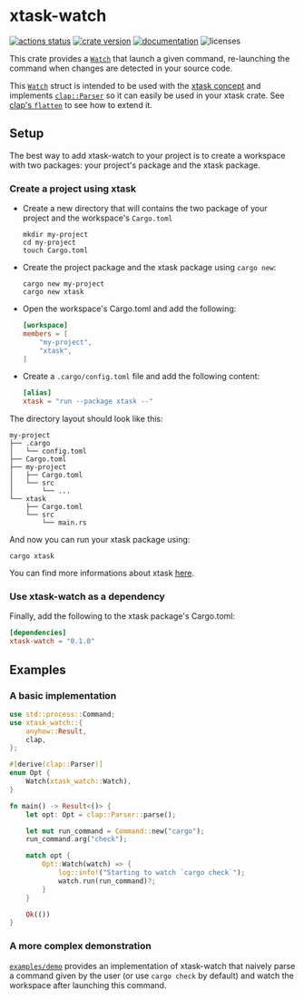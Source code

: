 # xtask-watch

[![actions status][actions-badge]][actions-url]
[![crate version][crates-version-badge]][crates-url]
[![documentation][docs-badge]][docs-url]
![licenses][licenses-badge]

[actions-badge]: https://github.com/rustminded/xtask-watch/workflows/main/badge.svg
[actions-url]: https://github.com/rustminded/xtask-watch/actions
[crates-version-badge]: https://img.shields.io/crates/v/xtask-watch
[crates-url]: https://crates.io/crates/xtask-watch
[docs-badge]: https://docs.rs/xtask-watch/badge.svg
[docs-url]: https://docs.rs/xtask-watch/
[licenses-badge]: https://img.shields.io/crates/l/xtask-watch

<!-- cargo-rdme start -->

This crate provides a [`Watch`](https://docs.rs/xtask-watch/latest/xtask_watch/struct.Watch.html) that launch a given command, re-launching the
command when changes are detected in your source code.

This [`Watch`](https://docs.rs/xtask-watch/latest/xtask_watch/struct.Watch.html) struct is intended to be used with the
[xtask concept](https://github.com/matklad/cargo-xtask/) and implements
[`clap::Parser`](https://docs.rs/clap/3.0.14/clap/trait.Parser.html) so it can easily be used in
your xtask crate. See [clap's `flatten`](https://github.com/clap-rs/clap/blob/v3.0.14/examples/derive_ref/README.md#arg-attributes)
to see how to extend it.

## Setup

The best way to add xtask-watch to your project is to create a workspace with two packages:
your project's package and the xtask package.

### Create a project using xtask

* Create a new directory that will contains the two package of your project
  and the workspace's `Cargo.toml`

  ```console
  mkdir my-project
  cd my-project
  touch Cargo.toml
  ```

* Create the project package and the xtask package using `cargo new`:

  ```console
  cargo new my-project
  cargo new xtask
  ```

* Open the workspace's Cargo.toml and add the following:

  ```toml
  [workspace]
  members = [
      "my-project",
      "xtask",
  ]
  ```


* Create a `.cargo/config.toml` file and add the following content:

  ```toml
  [alias]
  xtask = "run --package xtask --"
  ```

The directory layout should look like this:

```console
my-project
├── .cargo
│   └── config.toml
├── Cargo.toml
├── my-project
│   ├── Cargo.toml
│   └── src
│       └── ...
└── xtask
    ├── Cargo.toml
    └── src
        └── main.rs
```

And now you can run your xtask package using:

```console
cargo xtask
```
You can find more informations about xtask
[here](https://github.com/matklad/cargo-xtask/).

### Use xtask-watch as a dependency

Finally, add the following to the xtask package's Cargo.toml:

```toml
[dependencies]
xtask-watch = "0.1.0"
```

## Examples

### A basic implementation

```rust
use std::process::Command;
use xtask_watch::{
    anyhow::Result,
    clap,
};

#[derive(clap::Parser)]
enum Opt {
    Watch(xtask_watch::Watch),
}

fn main() -> Result<()> {
    let opt: Opt = clap::Parser::parse();

    let mut run_command = Command::new("cargo");
    run_command.arg("check");

    match opt {
        Opt::Watch(watch) => {
            log::info!("Starting to watch `cargo check`");
            watch.run(run_command)?;
        }
    }

    Ok(())
}
```

### A more complex demonstration

[`examples/demo`](https://github.com/rustminded/xtask-watch/tree/main/examples/demo) provides an
implementation of xtask-watch that naively parse a command given by the user
(or use `cargo check` by default) and watch the workspace after launching this command.

<!-- cargo-rdme end -->
